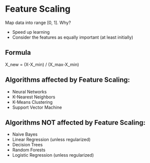 # Feature Scaling

Map data into range [0, 1]. Why?
* Speed up learning
* Consider the features as equally important (at least initially) 

## Formula

X_new = (X-X_min) / (X_max-X_min)

## Algorithms affected by Feature Scaling:
* Neural Networks
* K-Nearest Neighbors
* K-Means Clustering
* Support Vector Machine

## Algorithms NOT affected by Feature Scaling:
* Naive Bayes
* Linear Regression (unless regularized)
* Decision Trees
* Random Forests
* Logistic Regression (unless regularized)
